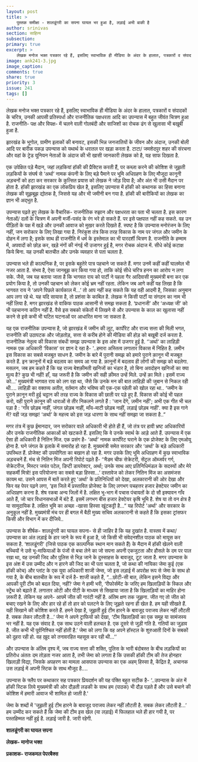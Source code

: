```yaml
---
layout: post
title: >
    पुस्तक समीक्षा - शालडूंगरी का सपना घायल भर हुआ है, लड़ाई अभी बाकी है
author: srinivas
section: साहित्य
subsection:
primary: true
excerpt: >
    लेखक मनोज भक्त पत्रकार रहे हैं, इसलिए स्वाभाविक ही मीडिया के अंदर के हालात, पत्रकारों व संपादकों के चरित्र, उनकी आपसी प्रतिस्पर्धा और राजनीतिक पक्षधरता आदि का उपन्यास में बहुत जीवंत चित्रण हुआ है.
image: ank241-3.jpg
image_caption:
comments: true
share: true
priority: 3
issue: 241
tags: []
---
```


लेखक मनोज भक्त पत्रकार रहे हैं, इसलिए स्वाभाविक ही मीडिया के अंदर के हालात, पत्रकारों व संपादकों के चरित्र, उनकी आपसी प्रतिस्पर्धा और राजनीतिक पक्षधरता आदि का उपन्यास में बहुत जीवंत चित्रण हुआ है. राजनीति- पक्ष और विपक्ष- में चलने वाली गोलबंदी और साजिशों का रोचक ढंग से खुलासा भी बखूबी हुआ है.

झारखंड के भूगोल, ग्रामीण इलाकों की बनावट, इसकी भिन्न जनजातियों के जीवन और अंदाज, उनकी बोली आदि पर बारीक पकड़ उपन्यास को यथार्थ के धरातल पर खड़ा करता है. टाटा/ जमशेदपुर शहर की संरचना और वहां के ट्रेड यूनियन नेताओं के अंदाज की भी खासी जानकारी लेखक को है, यह साफ दिखता है.

एक उपेक्षित पड़े मैदान, जहां लड़कियां  हॉकी की प्रैक्टिस करती हैं, पर कब्ज़ा करने की कोशिश से जूझती लड़कियों के संघर्ष से ‘अर्था’ नामक कंपनी के लिए बड़े पैमाने पर भूमि अधिग्रहण के लिए मौजूदा कानूनी अड़चनों को हटा कर सरकार के कुत्सित प्रयास को लेखक ने जोड़ दिया है; और अंत भी उसी मैदान पर  होता है. हॉकी झारखंड का एक लोकप्रिय खेल है, इसलिए उपन्यास में हॉकी को कथानक का हिसा बनाना लेखक की सूझबूझ द्योतक है, जिससे यह और भी जमीनी बन गया है. हॉकी  की बारीकियों का लेखक का ज्ञान भी अद्भुत है.

उपन्यास पढ़ते हुए लेखक के वैचारिक- राजनीतिक रुझान और पक्षधरता का पता भी चलता है. इस कारण नेताओं/ दलों के चित्रण में अपनी मर्जी-पसंद के रंग भरे हो सकते हैं. पर इसे पक्षपात नहीं कह सकते. वह उन पीड़ितों के पक्ष में खड़े और उनकी आवाज को मुखर करते दिखते हैं. स्पष्ट है कि उपन्यास मनोरंजन के लिए नहीं, जन सरोकार के लिए लिखा गया है. निरंकुश तंत्र किस तरह विकास के नाम पर जंगल और जमीन के दोहन में लगा है; इसके साथ ही राजनीति में धर्म के इस्तेमाल का भी पारदर्शी चित्रण है. राजनीति के हम्माम में, अपवादों को छोड़ कर, खड़े नंगों की नंगई भी उजागर हुई है, मगर रोचक अंदाज में. सीधे कोई कटाक्ष किये बिना. यह उनकी बातचीत और उनके व्यवहार से पता चलता है.

उपन्यास भले ही काल्पनिक है, पर इसके बहुतेरे पात्र पहचाने जा सकते हैं. मगर उनमें कहीं कहीं घालमेल भी नजर आता है. संभव है, ऐसा जानबूझ कर किया गया हो, ताकि कोई सीधे चरित्र हनन का आरोप न लगा सके. जैसे, जब यह बताया जाता है कि भागवत राय को पार्टी ने पहला गैर आदिवासी मुख्यमंत्री बना कर एक प्रयोग किया है, तो उनकी पहचान को लेकर कोई भ्रम नहीं रहता. लेकिन जब आगे कहीं यह  लिखा है कि भागवत राय ने ‘अपने पिछले कार्यकाल में...’ तो आप नहीं कह सकते कि यह वही आदमी है, जिसका अनुमान आप लगा रहे थे. यह यदि सायास है, तो प्रशंसा के काबिल है. लेखक ने  किसी पार्टी या संगठन का नाम भी नहीं लिया है. मगर झारखंड से वाकिफ पाठक आसानी से समझ सकता है. ‘प्रधानजी’ और ‘अध्यक्ष जी’ को भी पहचानना कठिन नहीं है. वैसे इस सबको संकेतों में लिखने से और उपन्यास के काल का खुलासा नहीं करने से इसे कभी भी घटित घटनाओं पर आधारित माना जा सकता है.

यह एक राजनीतिक उपन्यास है, जो झारखंड में जमीन की लूट, कार्पोरेट और राज्य सत्ता की मिली भगत, राजनीति की उठापटक और जोड़तोड़, सत्ता से करीब होने की मीडिया की होड़ को बखूबी दर्ज करता है. राजनीतिक नेतृत्व की विकास संबधी समझ उपन्यास के इस अंश में उजगर हुई है.  ‘'अर्था’ का लाहिड़ी नामक एक अधिकारी ‘विकास’ पर ज्ञान दे रहा है- '..हमारा अस्तित्व लगातार विकास में निहित है. ज़मीन इस विकास का सबसे मजबूत साधन है. जमीन के बारे में पुरानी समझ को हमारे पुराने क़ानून भी मजबूत करते हैं. इन क्रानूनों में बड़े बदलाव का समय आ गया है. क़ानूनों में बदलाव ही लोगों की समझ को बदलेगा. मसलन, जब हम कहते हैं कि यह राज्य बेशक़ीमती खनिजों का भंडार है, तो  बिना अवदोहन खनिजों का क्या मूल्य है? कुछ भी नहीं! हाँ, यह जरूरी है कि जमीन की सही क़ीमत उन्हें मिले. उन्हें क़ा मिले। इसमें राज्य को...’ मुख्यमंत्री भागवत राय को लग रहा था, जैसे कि उनके मन की बात लाहिड़ी की जुबान से निकल रही थी.... लाहिड़ी का वक्तव्य अतीत, वर्तमान और भविष्य की एक-एक पहेली को खोल रहा था.. ‘जमीन के पुराने क़ानून मरी हुई चट्टान की तरह राज्य के विकास की छाती पर पड़े हुए हैं. विकास की कोई भी पहल करो, वही पुराने क़ानून की धाराओं से तीर निकलने लगते हैं : 'जान देंगे, ज़मीन नहीं'; अभी एक गीत भी चल पड़ा है : 'गाँव छोड़ब नाहीं, जंगल छोड़ब नाहीं, माँय-माटी छोड़ब नाहीं, लड़ाई छोड़ब नाहीं'. क्या है इस गाने में? वही जड़ समझ! ‘अर्था’ के महत्त्व को इस जड़ धारणा के साथ नहीं समझा जा सकता है..”
   
मगर तंत्र में कुछ ईमानदार, जन सरोकार वाले अधिकारी भी होते ही हैं, जो तंत्र पर हावी भ्रष्ट अधिकारियों और उनके राजनीतिक आकाओं को खटकते हैं. इसलिए कि वे उनके स्वार्थ के आड़े आते हैं. उपन्यास में एक ऐसा ही अधिकारी है नितिन मिंज. एक प्रसंग है- ‘अर्था’ नामक कार्पोरेट घराने के एक प्रोजेक्ट के लिए एमओयू होना है. घने जंगल के इलाके में समारोह हो रहा है.  मुख्यमंत्री समेत सरकार और ‘अर्था’ के बड़े अधिकारी उपस्थित हैं. प्रोजेक्ट की उपयोगिता का बखान हो रहा है. मगर उसके लिए भूमि अधिग्रहण में कुछ स्वाभाविक अड़चचनें हैं. मंच से नितिन मिंज अपनी रिपोर्ट पढ़ते हैं- ‘‘मैडम चीफ सेक्रेटरी, सेंट्रल ऑब्जर्वर गर्ग, सेक्रेटरीज, मिस्टर जयंत पटेल, डिप्टी डायरेक्टर, अर्था; उनके साथ आए प्रतिनिधिमंडल के सदस्यों और मेरे सहकर्मी मित्रो! इस परियोजना का सबसे बड़ा हिस्सा...’ दस्तावेज को लेकर नितिन मिंज का असमंजस कायम था. उसने आपस में बातें करते हुए 'अर्था' के प्रतिनिधियों को देखा, अलकारानी की ओर देखा और फिर वह पेपर पढ़ने लगा, ‘इस जिले में प्रस्तावित प्रोजेक्ट के लिए लगभग पचहत्तर हजार हेक्टेयर जमीन का अधिग्रहण करना है. शेष रकबा अन्य जिलों में है. लक्षित भू-भाग में पचास पंचायतों के दो सौ इक्यावन गाँव आते हैं, जो चार विधानसभाओं में बंटे हैं. इसमें लगभग बीस हजार हेक्टेयर कृषि भूमि है. शेष या तो वन क्षेत्र है या सामुदायिक है. लक्षित भूमि का अच्छा -खासा हिस्सा खूंटकट्टी है...” यह रिपोर्ट 'अर्था' और सरकार के अनुकूल नहीं है. मुख्यमंत्री मंच पर ही बगल में बैठी मुख्य सचिव अलकारानी से कहते हैं कि इसका ट्रांसफर  किसी और विभाग में कर दीजिये..
 
उपन्यास के शीर्षक- शालडूंगरी का घायल सपना- से ही जाहिर है कि यह दुखांत है. वास्तव में कथा/ उपन्यास का अंत लड़ाई के हार जाने के रूप में हुआ है, जो किसी भी  संवेदनशील पाठक को मायूस कर सकता है.  ‘शालडूंगरी’ (जिसे पाठक एक काल्पनिक स्थान मान सकते हैं) के मैदान में हॉकी खेलने वाली बच्चियों ने उसे भू-माफियाओं के पंजों से बचा लेने का जो सपना अपनी एकजुटता और हौसले के दम पर पाल रखा था, वह उनकी जिद और पुलिस से भिड़ जाने के दुस्साहस के बावजूद, टूट जाता है. मगर उपन्यास के इस अंश में उस उम्मीद और न हारने की जिद का भी पता चलता है, जो कथा की नायिका जेमा कुई (एक हॉकी कोच) और प्लांट के एक युवा अधिकारी शाजी जेम्स, जो इस लड़ाई में अपरोक्ष रूप से जेमा के साथ हो गया है, के बीच बातचीत के रूप में दर्ज है-
शाजी कहते हैं, “...छोटी-सी बात, लेकिन इसने विद्या और आपकी पूरी टीम को बदल दिया, नहीं?
जेमा ने हामी भरी, ‘रीफोर्समेंट के जरिए हम खिलाड़ियों के स्किल और स्ट्रेंथ को बढ़ाते हैं. लगातार ओटी और पीटी के माध्यम से सिखाया जाता है कि खिलाड़ियों का माहिर होना ज़रूरी है. लेकिन यह अपने- आपमें जीत की गारंटी नहीं है. अंतिम  क्षण तक जूझना. जीत गए तो जीत को बचाए रखने के लिए और हार रहे हों तो हार को पलटने के लिए जूझते रहना ही खेल है. हम यही सीखते हैं. यही सिखाने की कोशिश करते हैं. हमने देखा है, जूझती हुई टीम हारने के बावजूद पराजय लेकर नहीं लौटती है. सबक लेकर लौटती है...’ जेमा ने अपने ट्राफियों को देखा, ‘टीम खिलाड़ियों का एक समूह या सामंजस्य भर नहीं है. यह एक संवाद है. एक साथ उठने वाली हलचल है. एक दूसरे से जुड़ी गति है. गतियों का जुड़ाव है. जीत कभी भी पूर्वनिश्चित नहीं होती है.’ जेमा को लगा कि वह अपने हॉस्टल के शुरुआती दिनों के सबकों को दुहरा रही हो. वह ख़ुद को तनावरहित महसूस कर रही थी...’’

और उपन्यास के अंतिम दृश्य में, जब राज्य सत्ता की शक्ति, पुलिस के भारी बंदोबस्त के बीच लड़कियों का प्रतिरोध अंततः दम तोड़ता नजर आता है, तभी जेमा को लगता है कि उसकी हॉकी टीम की तेज होनहार खिलाड़ी विद्या, जिसके अपहरण का मामला आसपास उपन्यास का एक अहम् हिस्सा है,  केंद्रित है, अचानक उस लड़ाई में अपनी स्टिक के साथ मौजूद है.... 

उपन्यास के फ्लैप पर कथाकार सह पत्रकार प्रियदर्शन की यह पंक्ति बहुत सटीक है- ‘..उपन्यास के अंत में हॉकी स्टिक लिये मुख्यमंत्री की ओर दौड़ती लडकी के साथ हम (पाठक) भी दौड़ पड़ते हैं और उसे बचाने की कोशिश में हमारी आवाज भी शामिल हो जाती है.'

जेमा के शब्दों में 'जूझती हुई टीम हारने के बावजूद पराजय लेकर नहीं लौटती है. सबक लेकर लौटती है...’ हम उम्मीद कर सकते हैं कि जेमा की टीम इस खेल (या लड़ाई) में फिलहाल भले ही हार गयी है, पर पस्तहिम्मत नहीं हुई है. लड़ाई जारी है. जारी रहेगी.


**शालडूंगरी का घायल सपना**

**लेखक- मानोज भक्त**

**प्रकाशक- राजकमल पेपरबैक्स**
